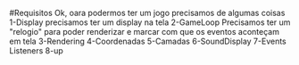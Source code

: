#Requisitos
Ok, oara podermos ter um jogo precisamos de algumas coisas
1-Display
precisamos ter um display na tela
2-GameLoop
Precisamos ter um "relogio" para poder renderizar e marcar com que os eventos aconteçam em tela
3-Rendering
4-Coordenadas
5-Camadas
6-SoundDisplay
7-Events Listeners
8-up